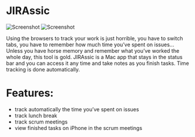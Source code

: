 # JIRAssic

![Screenshot](http://ralcr.com/jira-logger/osx.jpg)
![Screenshot](http://ralcr.com/jira-logger/ios.jpg)

Using the browsers to track your work is just horrible, you have to switch tabs, you have to remember how much time you’ve spent on issues... Unless you have horse memory and remember what you’ve worked the whole day, this tool is gold.
JIRAssic is a Mac app that stays in the status bar and you can access it any time and take notes as you finish tasks. Time tracking is done automatically.

# Features:
- track automatically the time you’ve spent on issues
- track lunch break
- track scrum meetings
- view finished tasks on iPhone in the scrum meetings
